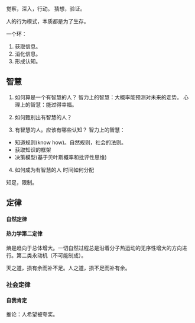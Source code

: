 







觉察，深入，行动。
猜想，验证。

人的行为模式，本质都是为了生存。

一个环：  
1. 获取信息。
2. 消化信息。
3. 形成认知。

## 智慧
1. 如何算是一个有智慧的人？
智力上的智慧：大概率能预测对未来的走势。
心理上的智慧：能过得幸福。

2. 如何甄别出有智慧的人？


3. 有智慧的人。应该有哪些认知？
智力上的智慧：
* 知道规则(know how)。自然规则，社会的法则。
* 获取知识的框架
* 决策模型(基于贝叶斯概率和批评性思维)

4. 如何成为有智慧的人
时间如何分配

知足，限制。

## 定律
#### 自然定律
#### 热力学第二定律
熵是趋向于总体增大。一切自然过程总是沿着分子热运动的无序性增大的方向进行。第二类永动机（不可能制成）。

天之道，损有余而补不足。人之道，损不足而补有余。

### 社会定律
#### 自我肯定
推论：人希望被夸奖。






